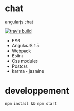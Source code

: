 # chat
angularjs chat

[![travis build](https://img.shields.io/travis/nlarche/chat.svg)](https://travis-ci.org/nlarche/chat)


* ES6
* AngularJS 1.5
* Webpack
* Eslint
* Css modules
* Postcss
* karma - jasmine

# developpement

`npm install && npm start`
